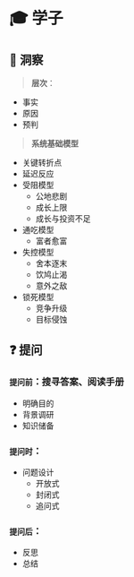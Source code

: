 # 🎓 **学子**

## 🧠 **洞察**
> **层次**：
- 事实
- 原因
- 预判

> **系统基础模型**
- 关键转折点
- 延迟反应
- 受阻模型
  - 公地悲剧
  - 成长上限
  - 成长与投资不足
- 通吃模型
  - 富者愈富
- 失控模型
  - 舍本逐末
  - 饮鸠止渴
  - 意外之敌
- 锁死模型
  - 竞争升级
  - 目标侵蚀

## ❓ **提问**

### `提问前`：**搜寻答案、阅读手册**
- 明确目的
- 背景调研
- 知识储备

### `提问时`：
- 问题设计
  - 开放式
  - 封闭式
  - 追问式

### `提问后`：
- 反思
- 总结